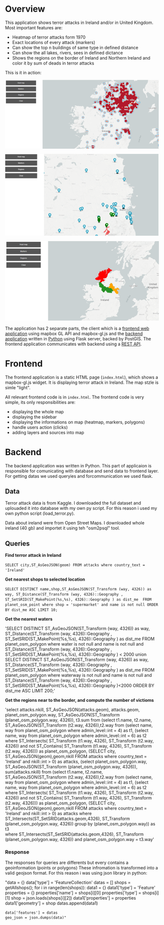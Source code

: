 # Overview

This application shows terror attacks in Ireland and/or in United Kingdom. Most important features are:
- Heatmap of terror attacks form 1970
- Exact locations of every attack (markers)
- Can show the top n buildings of same type in defined distance
- Can show the all lakes, rivers, sees in defined dictance
- Shows the regions on the border of Ireland and Northern Ireland and color it by sum of deads in terror attacks

This is it in action:

![Screenshot](heatmap.png)

![Screenshot](markers.png)

![Screenshot](regions.png)

The application has 2 separate parts, the client which is a [frontend web application](#frontend) using mapbox GL API and mapbox-gl.js and the [backend application](#backend) written in [Python](https://www.python.org/) using Flask server, backed by PostGIS. The frontend application communicates with backend using a [REST API](#api).

# Frontend

The frontend application is a static HTML page (`index.html`), which shows a mapbox-gl.js widget. It is displaying terror attack in Ireland. The map stzle is simle "light". 

All relevant frontend code is in `index.html`.
The frontend code is very simple, its only responsibilities are:
- displaying the whole map
- displaying the sidebar
- displaying the informations on map (heatmap, markers, polygons)
- handle users action (clicks)
- adding layers and sources into map

# Backend

The backend application was written in Python. This part of applicaion is responsible for comunicating with database and send data to frontend layer. For getting datas we used queryies and forcommunication we used flask.

## Data

Terror attack data is from Kaggle. I downloaded the full dataset and uplouaded it into database with my own py script. For this reason i used my own python script (load_terror.py).

Data about ireland were from Open Street Maps. I downloaded whole ireland (40 gb) and importet it using teh "osm2psql" tool.

## Queries

**Find terror attack in Ireland**

`SELECT city,ST_AsGeoJSON(geom) FROM attacks where country_text = 'Ireland'`

**Get nearest shops to selected location**

`SELECT DISTINCT name,shop,ST_AsGeoJSON(ST_Transform (way, 4326)) as way,
					ST_Distance(ST_Transform (way, 4326)::Geography , ST_SetSRID(ST_MakePoint(%s,%s), 4326)::Geography ) as dist_me 
          FROM planet_osm_point where shop = 'supermarket' and name is not null
					ORDER BY dist_me ASC LIMIT 10;`
          
**Get the nearest waters**

'SELECT DISTINCT ST_AsGeoJSON(ST_Transform (way, 4326)) as way, 
					ST_Distance(ST_Transform (way, 4326)::Geography , ST_SetSRID(ST_MakePoint(%s,%s), 4326)::Geography ) as dist_me
					FROM planet_osm_polygon where water is not null and name is not null and 
				    ST_Distance(ST_Transform (way, 4326)::Geography , ST_SetSRID(ST_MakePoint(%s,%s), 4326)::Geography ) < 2000
					union
					SELECT DISTINCT ST_AsGeoJSON(ST_Transform (way, 4326)) as way,
				    ST_Distance(ST_Transform (way, 4326)::Geography , ST_SetSRID(ST_MakePoint(%s,%s), 4326)::Geography ) as dist_me
					FROM planet_osm_polygon where waterway is not null and name is not null and 
				    ST_Distance(ST_Transform (way, 4326)::Geography , ST_SetSRID(ST_MakePoint(%s,%s), 4326)::Geography )<2000
					ORDER BY dist_me ASC LIMIT 200;'
          
**Get the regions near to the border, and compute the number of victioms**

'select attacks.nkill, ST_AsGeoJSON(attacks.geom), attacks.geom, planet_osm_polygon.way,
        ST_AsGeoJSON(ST_Transform (planet_osm_polygon.way, 4326)), t3.sum
            from (select t1.name, t2.name, ST_AsGeoJSON(ST_Transform (t2.way, 4326)),t2.way
            from (select name, way from planet_osm_polygon where admin_level::int = 4) as t1,
              (select name, way from planet_osm_polygon where admin_level::int = 6) as t2
            where ST_Intersects( ST_Transform (t1.way, 4326), ST_Transform (t2.way, 4326))
            and not ST_Contains( ST_Transform (t1.way, 4326), ST_Transform (t2.way, 4326))) as planet_osm_polygon,
            (SELECT city, ST_AsGeoJSON(geom),geom,nkill FROM attacks where country_text = 'Ireland' and nkill::int > 0) as attacks,
            (select planet_osm_polygon.way, ST_AsGeoJSON(ST_Transform (planet_osm_polygon.way, 4326)), sum(attacks.nkill)
                				   from (select t1.name, t2.name, ST_AsGeoJSON(ST_Transform (t2.way, 4326)),t2.way
                           from (select name, way from planet_osm_polygon where admin_level::int = 4) as t1,
                              (select name, way from planet_osm_polygon where admin_level::int = 6) as t2
                           where ST_Intersects( ST_Transform (t1.way, 4326), ST_Transform (t2.way, 4326))
                							 and not ST_Contains( ST_Transform (t1.way, 4326), ST_Transform (t2.way, 4326))) as planet_osm_polygon,
                           (SELECT city, ST_AsGeoJSON(geom),geom,nkill FROM attacks where country_text = 'Ireland' and nkill::int > 0)                              as attacks
                				   where ST_Intersects(ST_SetSRID(attacks.geom,4326), ST_Transform (planet_osm_polygon.way, 4326))
                				   group by (planet_osm_polygon.way)) as t3		 
             where ST_Intersects(ST_SetSRID(attacks.geom,4326), ST_Transform (planet_osm_polygon.way, 4326)) 
             and planet_osm_polygon.way = t3.way'

### Response

The responses for queries are differents but every contains a geoinformation (points or polygons)
These infromation is transformed into a valid geojson format. For this reason i was using json library in python:

"data = {}
    data['type'] = 'FeatureCollection'
    datas = []
    shops = getAllshops();
    for i in range(len(shops)):
        data1 = {}
        data1['type'] = 'Feature'        
        properties = {}
        properties['name'] = shops[i][0]
        properties['type'] = shops[i][1]
        shop = json.loads(shops[i][2])
        data1['properties'] = properties
        data1['geometry'] = shop
        datas.append(data1)
        
    data['features'] = datas
    geo_json = json.dumps(data)"
